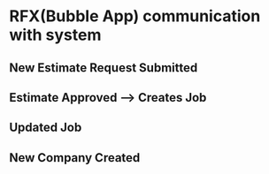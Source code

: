 # RFX(Bubble App) communication with system

## New Estimate Request Submitted

## Estimate Approved --> Creates Job

## Updated Job

## New Company Created
